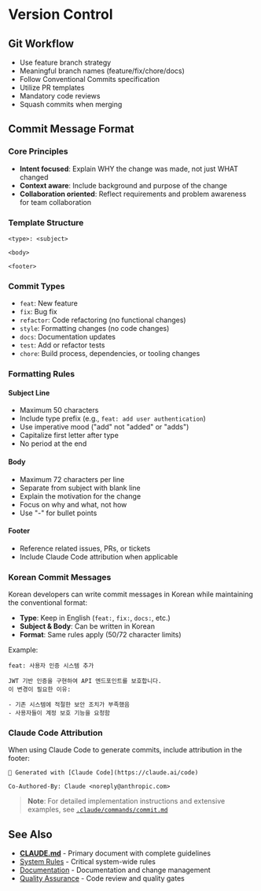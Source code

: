 # Version Control

## Git Workflow

- Use feature branch strategy
- Meaningful branch names (feature/fix/chore/docs)
- Follow Conventional Commits specification
- Utilize PR templates
- Mandatory code reviews
- Squash commits when merging

## Commit Message Format

### Core Principles

- **Intent focused**: Explain WHY the change was made, not just WHAT changed
- **Context aware**: Include background and purpose of the change
- **Collaboration oriented**: Reflect requirements and problem awareness for team collaboration

### Template Structure

```
<type>: <subject>

<body>

<footer>
```

### Commit Types

- `feat`: New feature
- `fix`: Bug fix
- `refactor`: Code refactoring (no functional changes)
- `style`: Formatting changes (no code changes)
- `docs`: Documentation updates
- `test`: Add or refactor tests
- `chore`: Build process, dependencies, or tooling changes

### Formatting Rules

#### Subject Line
- Maximum 50 characters
- Include type prefix (e.g., `feat: add user authentication`)
- Use imperative mood ("add" not "added" or "adds")
- Capitalize first letter after type
- No period at the end

#### Body
- Maximum 72 characters per line
- Separate from subject with blank line
- Explain the motivation for the change
- Focus on why and what, not how
- Use "-" for bullet points

#### Footer
- Reference related issues, PRs, or tickets
- Include Claude Code attribution when applicable

### Korean Commit Messages

Korean developers can write commit messages in Korean while maintaining the conventional format:

- **Type**: Keep in English (`feat:`, `fix:`, `docs:`, etc.)
- **Subject & Body**: Can be written in Korean
- **Format**: Same rules apply (50/72 character limits)

Example:
```
feat: 사용자 인증 시스템 추가

JWT 기반 인증을 구현하여 API 엔드포인트를 보호합니다.
이 변경이 필요한 이유:

- 기존 시스템에 적절한 보안 조치가 부족했음
- 사용자들이 계정 보호 기능을 요청함
```

### Claude Code Attribution

When using Claude Code to generate commits, include attribution in the footer:

```
🤖 Generated with [Claude Code](https://claude.ai/code)

Co-Authored-By: Claude <noreply@anthropic.com>
```

> **Note**: For detailed implementation instructions and extensive examples, see [`.claude/commands/commit.md`](../commands/commit.md)

## See Also

- [**CLAUDE.md**](../CLAUDE.md) - Primary document with complete guidelines
- [System Rules](../system-rules.md) - Critical system-wide rules
- [Documentation](../documentation.md) - Documentation and change management
- [Quality Assurance](../quality-assurance.md) - Code review and quality gates